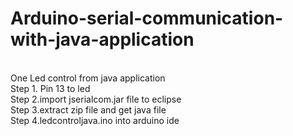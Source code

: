 # Arduino-serial-communication-with-java-application
<br>One Led control from java application
<br>Step 1. Pin 13 to led
<br>Step 2.import jserialcom.jar file to eclipse
<br>Step 3.extract zip file and get java file
<br>Step 4.ledcontroljava.ino into arduino ide
